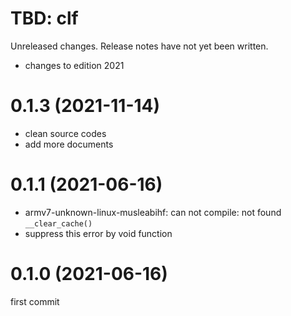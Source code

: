 TBD: clf
===
Unreleased changes. Release notes have not yet been written.

* changes to edition 2021

0.1.3 (2021-11-14)
=====

* clean source codes
* add more documents

0.1.1 (2021-06-16)
=====

* armv7-unknown-linux-musleabihf: can not compile: not found `__clear_cache()`
* suppress this error by void function

0.1.0 (2021-06-16)
=====

first commit
